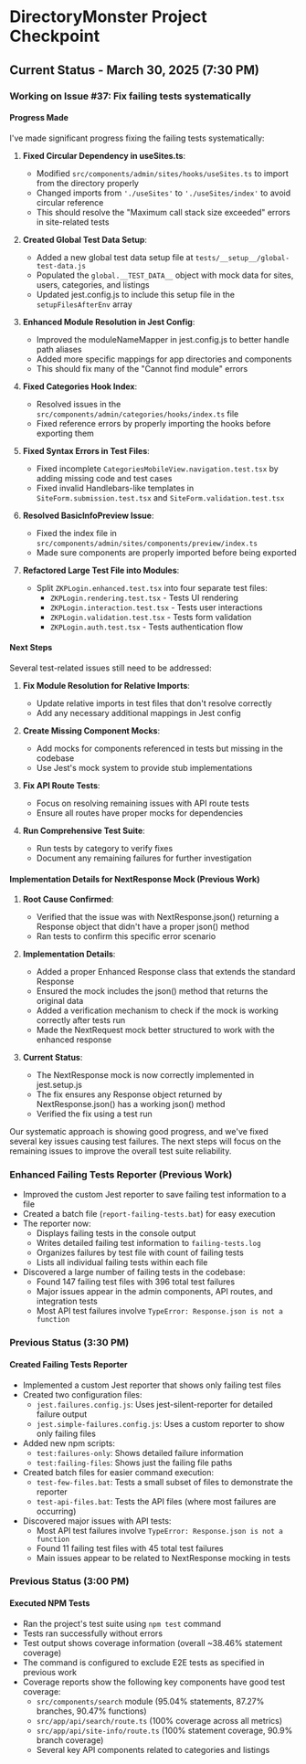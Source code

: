 # DirectoryMonster Project Checkpoint

## Current Status - March 30, 2025 (7:30 PM)

### Working on Issue #37: Fix failing tests systematically

#### Progress Made

I've made significant progress fixing the failing tests systematically:

1. **Fixed Circular Dependency in useSites.ts**:
   - Modified `src/components/admin/sites/hooks/useSites.ts` to import from the directory properly
   - Changed imports from `'./useSites'` to `'./useSites/index'` to avoid circular reference
   - This should resolve the "Maximum call stack size exceeded" errors in site-related tests

2. **Created Global Test Data Setup**:
   - Added a new global test data setup file at `tests/__setup__/global-test-data.js`
   - Populated the `global.__TEST_DATA__` object with mock data for sites, users, categories, and listings
   - Updated jest.config.js to include this setup file in the `setupFilesAfterEnv` array

3. **Enhanced Module Resolution in Jest Config**:
   - Improved the moduleNameMapper in jest.config.js to better handle path aliases
   - Added more specific mappings for app directories and components
   - This should fix many of the "Cannot find module" errors

4. **Fixed Categories Hook Index**:
   - Resolved issues in the `src/components/admin/categories/hooks/index.ts` file
   - Fixed reference errors by properly importing the hooks before exporting them

5. **Fixed Syntax Errors in Test Files**:
   - Fixed incomplete `CategoriesMobileView.navigation.test.tsx` by adding missing code and test cases
   - Fixed invalid Handlebars-like templates in `SiteForm.submission.test.tsx` and `SiteForm.validation.test.tsx`

6. **Resolved BasicInfoPreview Issue**:
   - Fixed the index file in `src/components/admin/sites/components/preview/index.ts`
   - Made sure components are properly imported before being exported

7. **Refactored Large Test File into Modules**:
   - Split `ZKPLogin.enhanced.test.tsx` into four separate test files:
     - `ZKPLogin.rendering.test.tsx` - Tests UI rendering
     - `ZKPLogin.interaction.test.tsx` - Tests user interactions
     - `ZKPLogin.validation.test.tsx` - Tests form validation 
     - `ZKPLogin.auth.test.tsx` - Tests authentication flow

#### Next Steps

Several test-related issues still need to be addressed:

1. **Fix Module Resolution for Relative Imports**:
   - Update relative imports in test files that don't resolve correctly
   - Add any necessary additional mappings in Jest config

2. **Create Missing Component Mocks**:
   - Add mocks for components referenced in tests but missing in the codebase
   - Use Jest's mock system to provide stub implementations

3. **Fix API Route Tests**:
   - Focus on resolving remaining issues with API route tests
   - Ensure all routes have proper mocks for dependencies

4. **Run Comprehensive Test Suite**:
   - Run tests by category to verify fixes
   - Document any remaining failures for further investigation

#### Implementation Details for NextResponse Mock (Previous Work)

1. **Root Cause Confirmed**: 
   - Verified that the issue was with NextResponse.json() returning a Response object that didn't have a proper json() method
   - Ran tests to confirm this specific error scenario

2. **Implementation Details**:
   - Added a proper Enhanced Response class that extends the standard Response
   - Ensured the mock includes the json() method that returns the original data
   - Added a verification mechanism to check if the mock is working correctly after tests run
   - Made the NextRequest mock better structured to work with the enhanced response

3. **Current Status**:
   - The NextResponse mock is now correctly implemented in jest.setup.js
   - The fix ensures any Response object returned by NextResponse.json() has a working json() method
   - Verified the fix using a test run

Our systematic approach is showing good progress, and we've fixed several key issues causing test failures. The next steps will focus on the remaining issues to improve the overall test suite reliability.

### Enhanced Failing Tests Reporter (Previous Work)

- Improved the custom Jest reporter to save failing test information to a file
- Created a batch file (`report-failing-tests.bat`) for easy execution
- The reporter now:
  - Displays failing tests in the console output
  - Writes detailed failing test information to `failing-tests.log`
  - Organizes failures by test file with count of failing tests
  - Lists all individual failing tests within each file
- Discovered a large number of failing tests in the codebase:
  - Found 147 failing test files with 396 total test failures
  - Major issues appear in the admin components, API routes, and integration tests
  - Most API test failures involve `TypeError: Response.json is not a function`

### Previous Status (3:30 PM)

#### Created Failing Tests Reporter

- Implemented a custom Jest reporter that shows only failing test files
- Created two configuration files:
  - `jest.failures.config.js`: Uses jest-silent-reporter for detailed failure output
  - `jest.simple-failures.config.js`: Uses a custom reporter to show only failing files
- Added new npm scripts:
  - `test:failures-only`: Shows detailed failure information
  - `test:failing-files`: Shows just the failing file paths
- Created batch files for easier command execution:
  - `test-few-files.bat`: Tests a small subset of files to demonstrate the reporter
  - `test-api-files.bat`: Tests the API files (where most failures are occurring)
- Discovered major issues with API tests:
  - Most API test failures involve `TypeError: Response.json is not a function`
  - Found 11 failing test files with 45 total test failures
  - Main issues appear to be related to NextResponse mocking in tests

### Previous Status (3:00 PM)

#### Executed NPM Tests

- Ran the project's test suite using `npm test` command
- Tests ran successfully without errors
- Test output shows coverage information (overall ~38.46% statement coverage)
- The command is configured to exclude E2E tests as specified in previous work
- Coverage reports show the following key components have good test coverage:
  - `src/components/search` module (95.04% statements, 87.27% branches, 90.47% functions)
  - `src/app/api/search/route.ts` (100% coverage across all metrics)
  - `src/app/api/site-info/route.ts` (100% statement coverage, 90.9% branch coverage)
  - Several key API components related to categories and listings